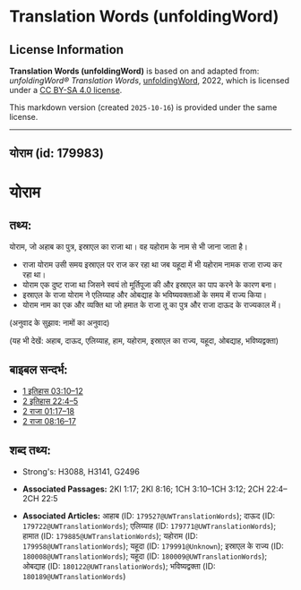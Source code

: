 # Translation Words (unfoldingWord)

## License Information

**Translation Words (unfoldingWord)** is based on and adapted from: _unfoldingWord® Translation Words_, [unfoldingWord](https://unfoldingword.org/utw), 2022, which is licensed under a [CC BY-SA 4.0 license](https://creativecommons.org/licenses/by-sa/4.0/legalcode.en).

This markdown version (created `2025-10-16`) is provided under the same license.



--------------------------------

## योराम (id: 179983)

योराम
=====

तथ्य:
-----

योराम, जो अहाब का पुत्र, इस्राएल का राजा था। वह यहोराम के नाम से भी जाना जाता है।

* राजा योराम उसी समय इस्राएल पर राज कर रहा था जब यहूदा में भी यहोराम नामक राजा राज्य कर रहा था।
* योराम एक दुष्ट राजा था जिसने स्वयं तो मूर्तिपूजा की और इस्राएल का पाप करने के कारण बना।
* इस्राएल के राजा योराम ने एलिय्याह और ओबद्याह के भविष्यवक्ताओं के समय में राज्य किया।
* योराम नाम का एक और व्यक्ति था जो हमात के राजा तू का पुत्र और राजा दाऊद के राज्यकाल में।

(अनुवाद के सुझाव: नामों का अनुवाद)

(यह भी देखें: अहाब, दाऊद, एलिय्याह, हाम, यहोराम, इस्राएल का राज्य, यहूदा, ओबद्याह, भविष्यद्वक्ता)

बाइबल सन्दर्भ:
--------------

* [1 इतिहास 03:10–12](https://ref.ly/1Chr0:0)
* [2 इतिहास 22:4–5](https://ref.ly/2Chr0:0)
* [2 राजा 01:17–18](https://ref.ly/2Kgs0:0)
* [2 राजा 08:16–17](https://ref.ly/2Kgs0:0)

शब्द तथ्य:
----------

* Strong's: H3088, H3141, G2496

* **Associated Passages:** 2KI 1:17; 2KI 8:16; 1CH 3:10–1CH 3:12; 2CH 22:4–2CH 22:5
* **Associated Articles:** आहाब (ID: `179527@UWTranslationWords`); दाऊद (ID: `179722@UWTranslationWords`); एलिय्याह (ID: `179771@UWTranslationWords`); हामात (ID: `179885@UWTranslationWords`); यहोराम (ID: `179958@UWTranslationWords`); यहूदा (ID: `179991@Unknown`); इस्राएल के राज्य (ID: `180008@UWTranslationWords`); यहूदा (ID: `180009@UWTranslationWords`); ओबद्याह (ID: `180122@UWTranslationWords`); भविष्यद्वक्ता (ID: `180189@UWTranslationWords`)

